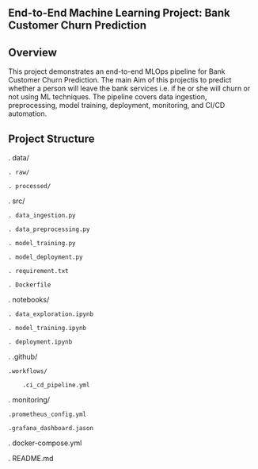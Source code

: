 ## End-to-End Machine Learning Project: Bank Customer Churn Prediction

## Overview

This project demonstrates an end-to-end MLOps pipeline for Bank Customer Churn Prediction. The main Aim of this projectis to predict whether a person will leave the bank services i.e. if he or she will churn or not using ML techniques. The pipeline covers data ingestion, preprocessing, model training, deployment, monitoring, and CI/CD automation.

## Project Structure

. data/

    . raw/

    . processed/

. src/

    . data_ingestion.py

    . data_preprocessing.py

    . model_training.py

    . model_deployment.py

    . requirement.txt

    . Dockerfile

. notebooks/

    . data_exploration.ipynb

    . model_training.ipynb

    . deployment.ipynb

. .github/

    .workflows/

        .ci_cd_pipeline.yml

. monitoring/

    .prometheus_config.yml

    .grafana_dashboard.jason

. docker-compose.yml

. README.md
